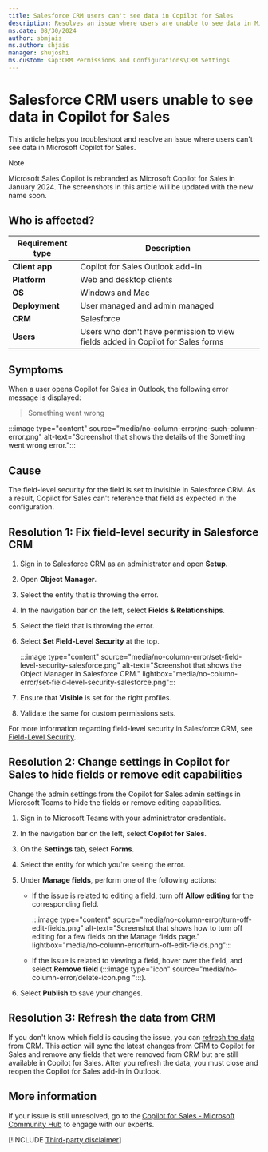 ```yaml
---
title: Salesforce CRM users can't see data in Copilot for Sales
description: Resolves an issue where users are unable to see data in Microsoft Copilot for Sales.
ms.date: 08/30/2024
author: sbmjais
ms.author: shjais
manager: shujoshi
ms.custom: sap:CRM Permissions and Configurations\CRM Settings
---
```

# Salesforce CRM users unable to see data in Copilot for Sales

This article helps you troubleshoot and resolve an issue where users can't see data in Microsoft Copilot for Sales.

> [!NOTE]
> Microsoft Sales Copilot is rebranded as Microsoft Copilot for Sales in January 2024. The screenshots in this article will be updated with the new name soon.

## Who is affected?

| Requirement type |Description  |
|---------|---------|
|**Client app**     |  Copilot for Sales Outlook add-in        |
|**Platform**     | Web and desktop clients         |
|**OS**     | Windows and Mac         |
|**Deployment**     | User managed and admin managed       |
|**CRM**     | Salesforce        |
|**Users**     | Users who don't have permission to view fields added in Copilot for Sales forms   |

## Symptoms

When a user opens Copilot for Sales in Outlook, the following error message is displayed:

> Something went wrong

:::image type="content" source="media/no-column-error/no-such-column-error.png" alt-text="Screenshot that shows the details of the Something went wrong error.":::

## Cause

The field-level security for the field is set to invisible in Salesforce CRM. As a result, Copilot for Sales can't reference that field as expected in the configuration.

## Resolution 1: Fix field-level security in Salesforce CRM

1. Sign in to Salesforce CRM as an administrator and open **Setup**.

2. Open **Object Manager**.

3. Select the entity that is throwing the error.

4. In the navigation bar on the left, select **Fields & Relationships**.

5. Select the field that is throwing the error.

6. Select **Set Field-Level Security** at the top.

    :::image type="content" source="media/no-column-error/set-field-level-security-salesforce.png" alt-text="Screenshot that shows the Object Manager in Salesforce CRM." lightbox="media/no-column-error/set-field-level-security-salesforce.png":::

7. Ensure that **Visible** is set for the right profiles.

8. Validate the same for custom permissions sets.

For more information regarding field-level security in Salesforce CRM, see [Field-Level Security](https://help.salesforce.com/s/articleView?id=sf.admin_fls.htm&type=5).

## Resolution 2: Change settings in Copilot for Sales to hide fields or remove edit capabilities

Change the admin settings from the Copilot for Sales admin settings in Microsoft Teams to hide the fields or remove editing capabilities.

1. Sign in to Microsoft Teams with your administrator credentials.

2. In the navigation bar on the left, select **Copilot for Sales**.

3. On the **Settings** tab, select **Forms**.

4. Select the entity for which you're seeing the error.

5. Under **Manage fields**, perform one of the following actions:

    - If the issue is related to editing a field, turn off **Allow editing** for the corresponding field.

        :::image type="content" source="media/no-column-error/turn-off-edit-fields.png" alt-text="Screenshot that shows how to turn off editing for a few fields on the Manage fields page." lightbox="media/no-column-error/turn-off-edit-fields.png":::
    - If the issue is related to viewing a field, hover over the field, and select **Remove field** (:::image type="icon" source="media/no-column-error/delete-icon.png ":::).

6. Select **Publish** to save your changes.

## Resolution 3: Refresh the data from CRM

If you don't know which field is causing the issue, you can [refresh the data](/microsoft-sales-copilot/customize-forms-and-fields#refresh-data-from-crm) from CRM. This action will sync the latest changes from CRM to Copilot for Sales and remove any fields that were removed from CRM but are still available in Copilot for Sales. After you refresh the data, you must close and reopen the Copilot for Sales add-in in Outlook.

## More information

If your issue is still unresolved, go to the [Copilot for Sales - Microsoft Community Hub](https://techcommunity.microsoft.com/t5/viva-sales/bd-p/VivaSales) to engage with our experts.

[!INCLUDE [Third-party disclaimer](../../includes/third-party-disclaimer.md)]
